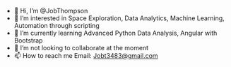 - 👋 Hi, I’m @JobThompson
- 👀 I’m interested in Space Exploration, Data Analytics, Machine Learning, Automation through scripting
- 🌱 I’m currently learning Advanced Python Data Analysis, Angular with Bootstrap
- 💞️ I’m not looking to collaborate at the moment
- 📫 How to reach me Email: Jobt3483@gmail.com

<!---
JobThompson/JobThompson is a ✨ special ✨ repository because its `README.md` (this file) appears on your GitHub profile.
You can click the Preview link to take a look at your changes.
--->
